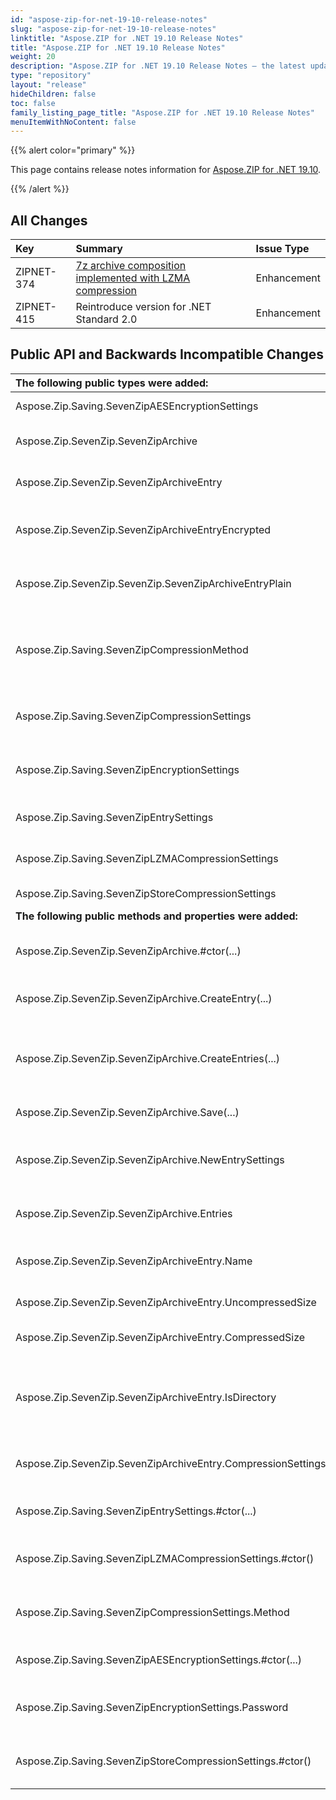 ```yaml
---
id: "aspose-zip-for-net-19-10-release-notes"
slug: "aspose-zip-for-net-19-10-release-notes"
linktitle: "Aspose.ZIP for .NET 19.10 Release Notes"
title: "Aspose.ZIP for .NET 19.10 Release Notes"
weight: 20
description: "Aspose.ZIP for .NET 19.10 Release Notes – the latest updates and fixes."
type: "repository"
layout: "release"
hideChildren: false
toc: false
family_listing_page_title: "Aspose.ZIP for .NET 19.10 Release Notes"
menuItemWithNoContent: false
---
```


{{% alert color="primary" %}}

This page contains release notes information for [Aspose.ZIP for .NET 19.10](https://releases.aspose.com/zip/net/new-releases/aspose.zip-for-.net-19.10/).

{{% /alert %}}


## **All Changes**

|**Key**|**Summary**|**Issue Type**|
| :- | :- | :- |
|ZIPNET-374|[7z archive composition implemented with LZMA compression](https://docs.aspose.com/zip/net/working-with-7z-archives/#workingwith7zarchives-7-ziparchivewithlzmacompression)|Enhancement|
|ZIPNET-415|Reintroduce version for .NET Standard 2.0|Enhancement|
## **Public API and Backwards Incompatible Changes**


|**The following public types were added:**|**Description**|
| :- | :- |
|Aspose.Zip.Saving.SevenZipAESEncryptionSettings|Settings for AES encryption.|
|Aspose.Zip.SevenZip.SevenZipArchive|Class for 7z archive representation.|
|Aspose.Zip.SevenZip.SevenZipArchiveEntry|Represents a file within the 7z archive.|
|Aspose.Zip.SevenZip.SevenZipArchiveEntryEncrypted|Represents encrypted file within the 7z archive.|
|Aspose.Zip.SevenZip.SevenZip.SevenZipArchiveEntryPlain|Represents non-encrypted file within the 7z archive.|
|Aspose.Zip.Saving.SevenZipCompressionMethod|Enumeration with compression methods allowed within 7z format.|
|Aspose.Zip.Saving.SevenZipCompressionSettings|Class for compression settings of 7z archive.|
|Aspose.Zip.Saving.SevenZipEncryptionSettings|Class for encryption settings of 7z archive.|
|Aspose.Zip.Saving.SevenZipEntrySettings|Aggregate settings of 7z archive entry.|
|Aspose.Zip.Saving.SevenZipLZMACompressionSettings|Settings for LZMA compression.|
|Aspose.Zip.Saving.SevenZipStoreCompressionSettings|Settings for Store method.|
|**The following public methods and properties were added:**|**Description**|
|Aspose.Zip.SevenZip.SevenZipArchive.#ctor(...)|Instantiates 7z archive prepared for compression.|
|Aspose.Zip.SevenZip.SevenZipArchive.CreateEntry(...)|Create single entry within the 7z archive.|
|Aspose.Zip.SevenZip.SevenZipArchive.CreateEntries(...)|Adds to the archive all files and directories recursively in the directory given.|
|Aspose.Zip.SevenZip.SevenZipArchive.Save(...)|Saves the 7z archive.|
|Aspose.Zip.SevenZip.SevenZipArchive.NewEntrySettings|Compression and encryption settings used for newly added entries.|
|Aspose.Zip.SevenZip.SevenZipArchive.Entries|Gets entries constituting the archive.|
|Aspose.Zip.SevenZip.SevenZipArchiveEntry.Name|Gets the name of the entry within the archive.|
|Aspose.Zip.SevenZip.SevenZipArchiveEntry.UncompressedSize|Gets size of original file.|
|Aspose.Zip.SevenZip.SevenZipArchiveEntry.CompressedSize|Gets size of compressed file.|
|Aspose.Zip.SevenZip.SevenZipArchiveEntry.IsDirectory|Gets a value indicating whether the entry represents a directory.|
|Aspose.Zip.SevenZip.SevenZipArchiveEntry.CompressionSettings|Gets settings for compression or decompression.|
|Aspose.Zip.Saving.SevenZipEntrySettings.#ctor(...)|Instantiate settings for 7z entry.|
|Aspose.Zip.Saving.SevenZipLZMACompressionSettings.#ctor()|Instantiate settings for LZMA compression.|
|Aspose.Zip.Saving.SevenZipCompressionSettings.Method|Gets compression or decompression method.|
|Aspose.Zip.Saving.SevenZipAESEncryptionSettings.#ctor(...)|Instantiate settings for AES encryption.|
|Aspose.Zip.Saving.SevenZipEncryptionSettings.Password|Gets or sets password for encryption or decryption.|
|Aspose.Zip.Saving.SevenZipStoreCompressionSettings.#ctor()|Instantiate settings for Store (no compression).|
